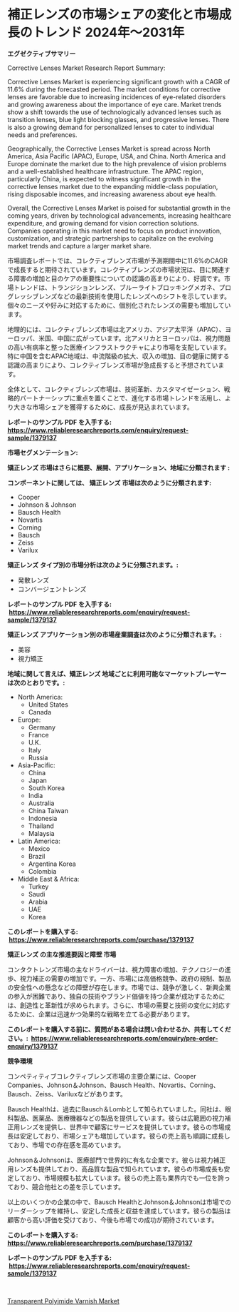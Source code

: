 <p><h1>補正レンズの市場シェアの変化と市場成長のトレンド 2024年〜2031年</h1></p><p><strong>エグゼクティブサマリー</strong></p>
<p><p>Corrective Lenses Market Research Report Summary:</p><p>Corrective Lenses Market is experiencing significant growth with a CAGR of 11.6% during the forecasted period. The market conditions for corrective lenses are favorable due to increasing incidences of eye-related disorders and growing awareness about the importance of eye care. Market trends show a shift towards the use of technologically advanced lenses such as transition lenses, blue light blocking glasses, and progressive lenses. There is also a growing demand for personalized lenses to cater to individual needs and preferences.</p><p>Geographically, the Corrective Lenses Market is spread across North America, Asia Pacific (APAC), Europe, USA, and China. North America and Europe dominate the market due to the high prevalence of vision problems and a well-established healthcare infrastructure. The APAC region, particularly China, is expected to witness significant growth in the corrective lenses market due to the expanding middle-class population, rising disposable incomes, and increasing awareness about eye health.</p><p>Overall, the Corrective Lenses Market is poised for substantial growth in the coming years, driven by technological advancements, increasing healthcare expenditure, and growing demand for vision correction solutions. Companies operating in this market need to focus on product innovation, customization, and strategic partnerships to capitalize on the evolving market trends and capture a larger market share.</p><p>市場調査レポートでは、コレクティブレンズ市場が予測期間中に11.6%のCAGRで成長すると期待されています。コレクティブレンズの市場状況は、目に関連する障害の増加と目のケアの重要性についての認識の高まりにより、好調です。市場トレンドは、トランジションレンズ、ブルーライトブロッキングメガネ、プログレッシブレンズなどの最新技術を使用したレンズへのシフトを示しています。個々のニーズや好みに対応するために、個別化されたレンズの需要も増加しています。</p><p>地理的には、コレクティブレンズ市場は北アメリカ、アジア太平洋（APAC）、ヨーロッパ、米国、中国に広がっています。北アメリカとヨーロッパは、視力問題の高い有病率と整った医療インフラストラクチャにより市場を支配しています。特に中国を含むAPAC地域は、中流階級の拡大、収入の増加、目の健康に関する認識の高まりにより、コレクティブレンズ市場が急成長すると予想されています。</p><p>全体として、コレクティブレンズ市場は、技術革新、カスタマイゼーション、戦略的パートナーシップに重点を置くことで、進化する市場トレンドを活用し、より大きな市場シェアを獲得するために、成長が見込まれています。</p></p>
<p><strong>レポートのサンプル PDF を入手する: <a href="https://www.reliableresearchreports.com/enquiry/request-sample/1379137">https://www.reliableresearchreports.com/enquiry/request-sample/1379137</a></strong></p>
<p><strong>市場セグメンテーション:</strong></p>
<p><strong> 矯正レンズ 市場はさらに概要、展開、アプリケーション、地域に分類されます :</strong></p>
<p><strong>コンポーネントに関しては、 矯正レンズ 市場は次のように分類されます: &nbsp;</strong></p>
<p><ul><li>Cooper</li><li>Johnson & Johnson</li><li>Bausch Health</li><li>Novartis</li><li>Corning</li><li>Bausch</li><li>Zeiss</li><li>Varilux</li></ul></p>
<p><strong> 矯正レンズ タイプ別の市場分析は次のように分類されます。:</strong></p>
<p><ul><li>発散レンズ</li><li>コンバージェントレンズ</li></ul></p>
<p><strong>レポートのサンプル PDF を入手する: &nbsp;<a href="https://www.reliableresearchreports.com/enquiry/request-sample/1379137">https://www.reliableresearchreports.com/enquiry/request-sample/1379137</a></strong></p>
<p><strong> 矯正レンズ アプリケーション別の市場産業調査は次のように分類されます。:</strong></p>
<p><ul><li>美容</li><li>視力矯正</li></ul></p>
<p><strong>地域に関して言えば、矯正レンズ 地域ごとに利用可能なマーケットプレーヤーは次のとおりです。:</strong></p>
<p><ul>
    <li>
        North America:
        <ul>
            <li>United States</li>
            <li>Canada</li>
        </ul>
    </li>
    <li>
        Europe:
        <ul>
            <li>Germany</li>
            <li>France</li>
            <li>U.K.</li>
            <li>Italy</li>
            <li>Russia</li>
        </ul>
    </li>
    <li>
        Asia-Pacific:
        <ul>
            <li>China</li>
            <li>Japan</li>
            <li>South Korea</li>
            <li>India</li>
            <li>Australia</li>
            <li>China Taiwan</li>
            <li>Indonesia</li>
            <li>Thailand</li>
            <li>Malaysia</li>
        </ul>
    </li>
    <li>
        Latin America:
        <ul>
            <li>Mexico</li>
            <li>Brazil</li>
            <li>Argentina Korea</li>
            <li>Colombia</li>
        </ul>
    </li>
    <li>
        Middle East & Africa:
        <ul>
            <li>Turkey</li>
            <li>Saudi</li>
            <li>Arabia</li>
            <li>UAE</li>
            <li>Korea</li>
        </ul>
    </li>
    </ul></p>
<p><strong>このレポートを購入する: &nbsp;<a href="https://www.reliableresearchreports.com/purchase/1379137">https://www.reliableresearchreports.com/purchase/1379137</a></strong></p>
<p><strong>矯正レンズ の主な推進要因と障壁 市場</strong></p>
<p><p>コンタクトレンズ市場の主なドライバーは、視力障害の増加、テクノロジーの進歩、視力補正の需要の増加です。一方、市場には高価格競争、政府の規制、製品の安全性への懸念などの障壁が存在します。市場では、競争が激しく、新興企業の参入が困難であり、独自の技術やブランド価値を持つ企業が成功するためには、創造性と革新性が求められます。さらに、市場の需要と技術の変化に対応するために、企業は迅速かつ効果的な戦略を立てる必要があります。</p></p>
<p><strong>このレポートを購入する前に、質問がある場合は問い合わせるか、共有してください。:&nbsp; <a href="https://www.reliableresearchreports.com/enquiry/pre-order-enquiry/1379137">https://www.reliableresearchreports.com/enquiry/pre-order-enquiry/1379137</a></strong></p>
<p><strong>競争環境</strong></p>
<p><p>コンペティティブコレクティブレンズ市場の主要企業には、Cooper Companies、Johnson＆Johnson、Bausch Health、Novartis、Corning、Bausch、Zeiss、Variluxなどがあります。</p><p>Bausch Healthは、過去にBausch＆Lombとして知られていました。同社は、眼科製品、医薬品、医療機器などの製品を提供しています。彼らは広範囲の視力補正用レンズを提供し、世界中で顧客にサービスを提供しています。彼らの市場成長は安定しており、市場シェアも増加しています。彼らの売上高も順調に成長しており、市場での存在感を高めています。</p><p>Johnson＆Johnsonは、医療部門で世界的に有名な企業です。彼らは視力補正用レンズも提供しており、高品質な製品で知られています。彼らの市場成長も安定しており、市場規模も拡大しています。彼らの売上高も業界内でも一位を誇っており、競合他社との差を示しています。</p><p>以上のいくつかの企業の中で、Bausch HealthとJohnson＆Johnsonは市場でのリーダーシップを維持し、安定した成長と収益を達成しています。彼らの製品は顧客から高い評価を受けており、今後も市場での成功が期待されています。</p></p>
<p><strong>このレポートを購入する: &nbsp; <a href="https://www.reliableresearchreports.com/purchase/1379137">https://www.reliableresearchreports.com/purchase/1379137</a></strong></p>
<p><strong>レポートのサンプル PDF を入手する: &nbsp;<a href="https://www.reliableresearchreports.com/enquiry/request-sample/1379137">https://www.reliableresearchreports.com/enquiry/request-sample/1379137</a></strong><strong></strong></p>
<p>&nbsp;</p>
<p><p><a href="https://funky-papaya-cf4.notion.site/Transparent-Polyimide-Varnish-Market-Research-Report-Reveals-The-Latest-Trends-And-Opportunities-of--08353f4f13024be28d4001ec33baeddf">Transparent Polyimide Varnish Market</a></p></p>